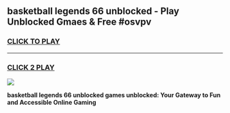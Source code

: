 
## basketball legends 66 unblocked - Play Unblocked Gmaes & Free #osvpv
<h3>
<a href="https://news.freeplayer.one?title=basketball_legends_66_unblocked&ref=03M">CLICK TO PLAY</a></h3>
<hr>

<h3>
<a href="https://news.freeplayer.one?title=basketball_legends_66_unblocked&ref=03M">CLICK 2 PLAY</a>
  
</h3>

<a href="https://news.freeplayer.one?title=basketball_legends_66_unblocked&ref=03M"><img src="https://clearcache.store/games.png"></a>


**basketball legends 66 unblocked games unblocked: Your Gateway to Fun and Accessible Online Gaming**

